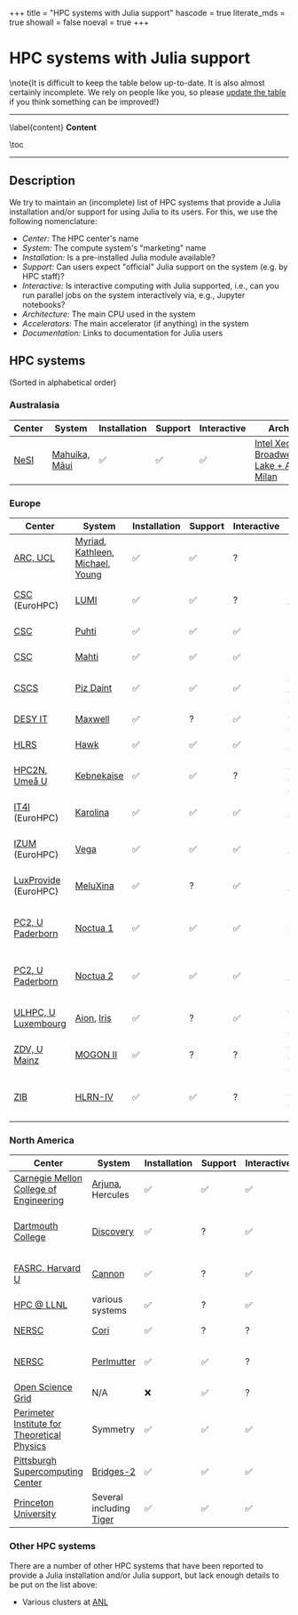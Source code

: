 +++
title = "HPC systems with Julia support"
hascode = true
literate_mds = true
showall = false
noeval = true
+++

# HPC systems with Julia support

\note{It is difficult to keep the table below up-to-date. It is also almost certainly incomplete. We rely on people like you, so please [update the table](https://github.com/JuliaHPC/JuliaOnHPCClusters/edit/main/website/user_hpcsystems.md) if you think something can be improved!}

---

\label{content}
**Content**

\toc

---

## Description
We try to maintain an (incomplete) list of HPC systems that provide a
Julia installation and/or support for using Julia to its users. For this, we use the following nomenclature:
* *Center:* The HPC center's name
* *System:* The compute system's "marketing" name
* *Installation:* Is a pre-installed Julia module available?
* *Support:* Can users expect "official" Julia support on the system (e.g. by HPC staff)?
* *Interactive:* Is interactive computing with Julia supported, i.e., can you run parallel jobs on the system interactively via, e.g., Jupyter notebooks?
* *Architecture:* The main CPU used in the system
* *Accelerators:* The main accelerator (if anything) in the system
* *Documentation:* Links to documentation for Julia users

## HPC systems

(Sorted in alphabetical order)

### Australasia
**Center** | **System** | **Installation** | **Support** | **Interactive** | **Architecture** | **Accelerators** | **Documentation**
-----|-----|-----|-----|-----|-----|-----|-----
[NeSI](https://www.nesi.org.nz/) | [Mahuika, Māui](https://www.nesi.org.nz/services/high-performance-computing-and-analytics/platforms) | ✅ | ✅ | ✅ | [Intel Xeon Broadwell/Cascade Lake + AMD EPYC Milan](https://www.nesi.org.nz/services/high-performance-computing-and-analytics/platforms) | [Nvidia Tesla P100, A100](https://support.nesi.org.nz/hc/en-gb/articles/360001471955) | [1](https://support.nesi.org.nz/hc/en-gb/articles/360001175895-Julia)

### Europe
**Center** | **System** | **Installation** | **Support** | **Interactive** | **Architecture** | **Accelerators** | **Documentation**
-----|-----|-----|-----|-----|-----|-----|-----
[ARC, UCL](https://www.ucl.ac.uk/arc) | [Myriad](https://www.rc.ucl.ac.uk/docs/Clusters/Myriad/), [Kathleen](https://www.rc.ucl.ac.uk/docs/Clusters/Kathleen/), [Michael](https://www.rc.ucl.ac.uk/docs/Clusters/Michael/), [Young](https://www.rc.ucl.ac.uk/docs/Clusters/Young/) | ✅ | ✅ | ? | various Intel Xeon | various GPUs | [1](https://www.rc.ucl.ac.uk/docs/)
[CSC](https://csc.fi/) (EuroHPC) | [LUMI](https://www.lumi-supercomputer.eu/) | ✅ | ✅ | ? | [AMD EPYC Milan](https://docs.lumi-supercomputer.eu/generic/overview/) | [AMD Radeon Instinct MI250X](https://www.lumi-supercomputer.eu/lumis-full-system-architecture-revealed/) | [1](https://docs.lumi-supercomputer.eu/)
[CSC](https://csc.fi/) | [Puhti](https://docs.csc.fi/computing/systems-puhti/) | ✅ | ✅ | ✅ | Intel Xeon Gold 6230 | Nvidia Tesla V100 | [1](https://docs.csc.fi/apps/julia/), [2](https://docs.csc.fi/support/tutorials/julia/)
[CSC](https://csc.fi/) | [Mahti](https://docs.csc.fi/computing/systems-mahti/) | ✅ | ✅ | ✅ | AMD EPYC 7H12 | Nvidia Tesla A100 | [1](https://docs.csc.fi/apps/julia/), [2](https://docs.csc.fi/support/tutorials/julia/)
[CSCS](https://www.cscs.ch) | [Piz Daint](https://www.cscs.ch/computers/piz-daint/) | ✅ | ✅ | ✅ | [Intel Xeon Broadwell + Haswell](https://www.cscs.ch/computers/piz-daint/) | [Nvidia Tesla P100](https://www.cscs.ch/computers/piz-daint/) | [1](https://user.cscs.ch/tools/interactive/julia/)
[DESY IT](https://it.desy.de) | [Maxwell](https://confluence.desy.de/display/MXW/) | ✅ | ? | ✅ | [various AMD EPYC/Intel Xeon](https://confluence.desy.de/display/MXW/Compute+Infrastructure) | [various GPUs](https://confluence.desy.de/display/MXW/Compute+Infrastructure) | [1](https://confluence.desy.de/display/MXW/Julia)
[HLRS](https://www.hlrs.de) | [Hawk](https://www.hlrs.de/systems/hpe-apollo-hawk/) | ✅ | ✅ | ✅ | [AMD EPYC Rome](https://www.hlrs.de/systems/hpe-apollo-hawk/) | [Nvidia Tesla A100](https://www.hlrs.de/systems/hpe-apollo-hawk/) | [1](https://kb.hlrs.de/platforms/index.php/Julia)
[HPC2N, Umeå U](https://www.hpc2n.umu.se/) | [Kebnekaise](https://www.hpc2n.umu.se/resources/hardware/kebnekaise) | ✅ | ✅ | ? | [Intel Xeon Broadwell + Skylake](https://www.hpc2n.umu.se/resources/hardware/kebnekaise) | [Nvidia Tesla K80](https://www.hpc2n.umu.se/resources/hardware/kebnekaise), [Nvidia Tesla V100](https://www.hpc2n.umu.se/resources/hardware/kebnekaise) | [1](https://www.hpc2n.umu.se/resources/software/julia)
[IT4I](https://www.it4i.cz/) (EuroHPC) | [Karolina](https://www.it4i.cz/infrastruktura/karolina) | ✅ | ✅ | ✅ | [AMD EPYC Rome](https://www.it4i.cz/en/infrastructure/karolina) | [Nvidia Ampere A100](https://www.it4i.cz/en/infrastructure/karolina) | [1](https://docs.it4i.cz/software/lang/julialang/)
[IZUM](https://www.izum.si/en/home/) (EuroHPC) | [Vega](https://www.izum.si/en/hpc-en/) | ✅ | ✅ | ✅ | [AMD EPYC Rome](https://www.izum.si/en/vega-en/) | [Nvidia Ampere A100](https://www.izum.si/en/vega-en/) | [1](https://doc.vega.izum.si/)
[LuxProvide](https://luxprovide.lu/) (EuroHPC) | [MeluXina](https://luxprovide.lu/#meluxina) | ✅ | ? | ✅ | [AMD EPYC Rome](https://docs.lxp.lu/system/overview/) | [Nvidia Ampere A100-40](https://docs.lxp.lu/system/overview/) | [1](https://docs.lxp.lu/software/module_example/julia/), [2](https://docs.lxp.lu/first-steps/software_env/)
[PC2, U Paderborn](https://pc2.uni-paderborn.de/) | [Noctua 1](https://pc2.uni-paderborn.de/hpc-services/available-systems/noctua1) | ✅ | ✅ | ✅ | [Intel Xeon Skylake](https://pc2.uni-paderborn.de/hpc-services/available-systems/noctua1) | [Intel Stratix 10](https://pc2.uni-paderborn.de/hpc-services/available-systems/noctua1) + consumer GPUs | [1](https://upb-pc2.atlassian.net/wiki/spaces/PC2DOK/pages/1902093/Julia)
[PC2, U Paderborn](https://pc2.uni-paderborn.de/) | [Noctua 2](https://pc2.uni-paderborn.de/hpc-services/available-systems/noctua2) | ✅ | ✅ | ✅ | [AMD EPYC Milan](https://pc2.uni-paderborn.de/hpc-services/available-systems/noctua2) | [Nvidia Ampere A100](https://pc2.uni-paderborn.de/hpc-services/available-systems/noctua2), [Xilinx Alveo U280](https://pc2.uni-paderborn.de/hpc-services/available-systems/noctua2) | [1](https://upb-pc2.atlassian.net/wiki/spaces/PC2DOK/pages/1902093/Julia)
[ULHPC, U Luxembourg](https://hpc.uni.lu/) | [Aion](https://hpc-docs.uni.lu/systems/aion/), [Iris](https://hpc-docs.uni.lu/systems/iris/) | ✅ | ? | ✅ | [AMD EPYC Rome](https://hpc-docs.uni.lu/systems/aion/) + [Intel Xeon Broadwell/Skylake](https://hpc-docs.uni.lu/systems/iris/) | [Nvidia Tesla V100](https://hpc-docs.uni.lu/systems/iris/) | [1](https://hpc-docs.uni.lu/software/maths/julia/)
[ZDV, U Mainz](https://hpc-en.uni-mainz.de/) | [MOGON II](https://hpc-en.uni-mainz.de/high-performance-computing/systeme/) | ✅ | ? | ? | [Intel Xeon Broadwell + Skylake](https://hpc-en.uni-mainz.de/high-performance-computing/systeme/) | no | [1](https://mogonwiki.zdv.uni-mainz.de/dokuwiki/start:development:scripting_languages:julia)
[ZIB](https://www.zib.de/) | [HLRN-IV](https://www.hlrn.de/supercomputer-e/hlrn-iv-system/?lang=en) | ✅ | ✅ | ? | [Intel Cascade Lake AP]((https://www.hlrn.de/supercomputer-e/hlrn-iv-system/?lang=en)) | coming soon: Nvidia A100, Intel PVC | [1](https://www.hlrn.de/doc/display/PUB/Julia)

### North America

**Center** | **System** | **Installation** | **Support** | **Interactive** | **Architecture** | **Accelerators** | **Documentation**
-----|-----|-----|-----|-----|-----|-----|-----
[Carnegie Mellon College of Engineering](https://engineering.cmu.edu) | [Arjuna](https://arjunacluster.github.io/ArjunaUsers/), Hercules | ✅ | ✅  | ✅  | Intel Xeon+AMD EPYC Milan | Nvidia A100, Nvidia K80 | [1](https://arjunacluster.github.io/ArjunaUsers/)
[Dartmouth College](https://dartmouth.edu) | [Discovery](https://rc.dartmouth.edu/index.php/discovery-overview/) | ✅ | ? | ✅  | [Intel Xeon (various) + AMD EPYC 7532](https://services.dartmouth.edu/TDClient/1806/Portal/KB/ArticleDet?ID=134058) | [Nvidia V100](https://services.dartmouth.edu/TDClient/1806/Portal/KB/ArticleDet?ID=133133) | [1](https://rc.dartmouth.edu/index.php/discovery-overview/)
[FASRC, Harvard U](https://www.rc.fas.harvard.edu) | [Cannon](https://www.rc.fas.harvard.edu/about/cluster-architecture/) | ✅ | ? | ✅ | [Intel Xeon Cascade Lake](https://www.rc.fas.harvard.edu/about/cluster-architecture/) | [Nvidia V100, A100](https://www.rc.fas.harvard.edu/about/cluster-architecture/) | [1](https://portal.rc.fas.harvard.edu/p3/build-reports/julia)
[HPC @ LLNL](https://hpc.llnl.gov/) | various systems | ✅ | ? | ✅ | various processors | various GPUs | [1](https://hpc.llnl.gov/services/jupyter/julia)
[NERSC](https://www.nersc.gov) | [Cori](https://www.nersc.gov/systems/cori/) | ✅ | ? | ? | [Intel Xeon Haswell](https://docs.nersc.gov/systems/cori/#system-specification) | [Intel Xeon Phi](https://docs.nersc.gov/systems/cori/#system-specification) | [1](https://docs.nersc.gov/development/languages/julia/)
[NERSC](https://www.nersc.gov) | [Perlmutter](https://www.nersc.gov/systems/perlmutter/) | ✅ | ✅ | ? | [AMD EPYC Milan](https://docs.nersc.gov/systems/perlmutter/system_details/#cpus) | [Nvidia Ampere A100](https://docs.nersc.gov/systems/perlmutter/system_details/#gpus) | [1](https://docs.nersc.gov/development/languages/julia/), [2](https://docs.nersc.gov/performance/readiness/#julia)
[Open Science Grid](https://opensciencegrid.org) | N/A | ❌ | ✅  | ?  | [Various](https://support.opensciencegrid.org/support/solutions/articles/5000632058-computation-on-the-open-science-pool) | [Various](https://support.opensciencegrid.org/support/solutions/articles/5000653025-using-gpus-on-the-ospool) | [1](https://support.opensciencegrid.org/support/solutions/articles/12000078187-using-julia-on-the-ospool)
[Perimeter Institute for Theoretical Physics](https://perimeterinstitute.ca) | Symmetry | ✅ | ✅  | ✅ | AMD EPYC, Intel Xeon | Nvidia V100 | -
[Pittsburgh Supercomputing Center](https://www.psc.edu) | [Bridges-2](https://www.psc.edu/resources/bridges-2/) | ✅ | ✅  | ✅ | [AMD EPYC, Intel Xeon](https://www.psc.edu/resources/bridges-2/) | [Nvidia V100](https://www.psc.edu/resources/bridges-2/) | [1](https://www.psc.edu/resources/software/julia/)
[Princeton University](https://princeton.edu) | Several including [Tiger](https://researchcomputing.princeton.edu/systems/tiger) | ✅ | ✅ | ✅  | [Intel Xeon (Skylake + Broadwell)](https://researchcomputing.princeton.edu/systems/tiger) | [Nvidia P100](https://researchcomputing.princeton.edu/systems/tiger) | [1](https://researchcomputing.princeton.edu/support/knowledge-base/julia)

### Other HPC systems
There are a number of other HPC systems that have been reported to provide a Julia installation and/or Julia support, but lack enough details to be put on the list above:

* Various clusters at [ANL](https://www.anl.gov)
